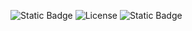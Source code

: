 ![Static Badge](https://img.shields.io/badge/Shell_Script-121011?style=for-the-badge&logo=gnu-bash&logoColor=white)
![License](https://img.shields.io/github/license/SRN-SE-Fall24/hw4)
![Static Badge](https://img.shields.io/badge/platform-linux-red)
